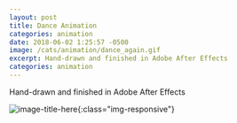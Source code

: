 ```yaml
---
layout: post
title: Dance Animation
categories: animation
date: 2018-06-02 1:25:57 -0500
image: /cats/animation/dance_again.gif
excerpt: Hand-drawn and finished in Adobe After Effects
categories: animation
---
```


Hand-drawn and finished in Adobe After Effects

![image-title-here](/assets/img/cats/animation/dance_again.gif){:class="img-responsive"}
